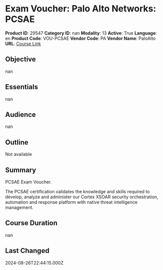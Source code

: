 # Exam Voucher: Palo Alto Networks: PCSAE

**Product ID**: 29547
**Category ID**: nan
**Modality**: 13
**Active**: True
**Language**: en
**Product Code**: VOU-PCSAE
**Vendor Code**: PA
**Vendor Name**: PaloAlto
**URL**: [Course Link](https://www.fastlaneus.com/product/paloalto-vou-pcsae)

## Objective
nan

## Essentials
nan

## Audience
nan

## Outline
Not available

## Summary
PCSAE Exam Voucher. 

The PCSAE certification validates the knowledge and skills required to develop, analyze and administer our Cortex XSOAR security orchestration, automation and response platform with native threat intelligence management.

## Course Duration
nan

## Last Changed
2024-08-26T22:44:15.000Z
